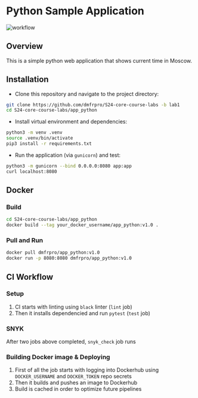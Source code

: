 # Python Sample Application

![workflow](https://github.com/github/docs/actions/workflows/python-app.yaml/badge.svg)

## Overview

This is a simple python web application that shows current time in Moscow.

## Installation

- Clone this repository and navigate to the project directory:

```bash
git clone https://github.com/dmfrpro/S24-core-course-labs -b lab1
cd S24-core-course-labs/app_python
```

- Install virtual environment and dependencies:

```bash
python3 -m venv .venv
source .venv/bin/activate
pip3 install -r requirements.txt
```

- Run the application (via `gunicorn`) and test:

```bash
python3 -m gunicorn --bind 0.0.0.0:8080 app:app
curl localhost:8080
```

## Docker

### Build

```bash
cd S24-core-course-labs/app_python
docker build --tag your_docker_username/app_python:v1.0 .
```

### Pull and Run

```bash
docker pull dmfrpro/app_python:v1.0
docker run -p 8080:8080 dmfrpro/app_python:v1.0
```

## CI Workflow

### Setup

1. CI starts with linting using `black` linter (`lint` job)
2. Then it installs dependencied and run `pytest` (`test` job)

### SNYK

After two jobs above completed, `snyk_check` job runs

### Building Docker image & Deploying

1. First of all the job starts with logging into Dockerhub using
   `DOCKER_USERNAME` and `DOCKER_TOKEN` repo secrets
2. Then it builds and pushes an image to Dockerhub
3. Build is cached in order to optimize future pipelines
